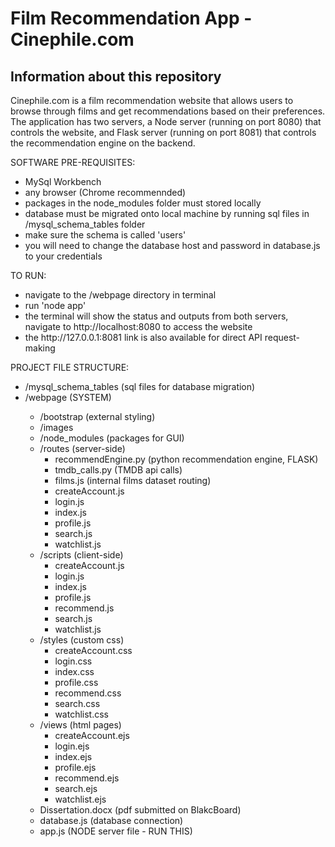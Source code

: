 # Film Recommendation App - Cinephile.com

## Information about this repository

Cinephile.com is a film recommendation website that allows users to browse through films and get recommendations based on their preferences.
<br>
The application has two servers, a Node server (running on port 8080) that controls the website, and Flask server (running on port 8081) that controls the recommendation engine on the backend.
<br>

SOFTWARE PRE-REQUISITES:
<ul>
<li>MySql Workbench</li>
<li>any browser (Chrome recommennded)</li>
<li>packages in the node_modules folder must stored locally</li>
<li>database must be migrated onto local machine by running sql files in /mysql_schema_tables folder</li>
    <li>make sure the schema is called 'users'</li>
    <li>you will need to change the database host and password in database.js to your credentials</li>
</ul>

TO RUN:
<ul>
<li>navigate to the /webpage directory in terminal</li>
<li>run 'node app'</li>
<li>the terminal will show the status and outputs from both servers, navigate to http://localhost:8080 to access the website</li>
<li>the http://127.0.0.1:8081 link is also available for direct API request-making</li>
</ul>


PROJECT FILE STRUCTURE:<br>

<ul>    
<li>/mysql_schema_tables (sql files for database migration)</li>
<li>/webpage (SYSTEM)</li>
    <ul>
        <li>/bootstrap (external styling)</li>
        <li>/images</li>
        <li>/node_modules (packages for GUI)</li>
        <li>/routes (server-side)
            <ul>
                <li>recommendEngine.py (python recommendation engine, FLASK)</li>
                <li>tmdb_calls.py (TMDB api calls)</li>
                <li>films.js (internal films dataset routing)</li>
                <li>createAccount.js</li>
                <li>login.js</li>
                <li>index.js</li>
                <li>profile.js</li>
                <li>search.js</li>
                <li>watchlist.js</li>
            </ul>
        </li>
        <li>/scripts (client-side)
            <ul>
                <li>createAccount.js</li>
                <li>login.js</li>
                <li>index.js</li>
                <li>profile.js</li>
                <li>recommend.js</li>
                <li>search.js</li>
                <li>watchlist.js</li>
            </ul>
        </li>
        <li>/styles (custom css)
            <ul>
                <li>createAccount.css</li>
                <li>login.css</li>
                <li>index.css</li>
                <li>profile.css</li>
                <li>recommend.css</li>
                <li>search.css</li>
                <li>watchlist.css</li>
            </ul>
        </li>
        <li>/views (html pages)
            <ul>
                <li>createAccount.ejs</li>
                <li>login.ejs</li>
                <li>index.ejs</li>
                <li>profile.ejs</li>
                <li>recommend.ejs</li>
                <li>search.ejs</li>
                <li>watchlist.ejs</li>
            </ul>
        </li>
        <li>Dissertation.docx (pdf submitted on BlakcBoard)</li>
        <li>database.js (database connection)</li>
        <li>app.js (NODE server file - RUN THIS)</li>
    <ul>


</ul>
